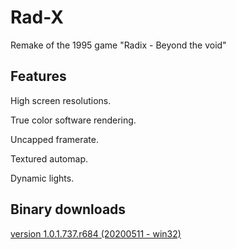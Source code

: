 # Rad-X
Remake of the 1995 game "Radix - Beyond the void"

## Features
High screen resolutions.

True color software rendering.

Uncapped framerate.

Textured automap.

Dynamic lights.

## Binary downloads
[version 1.0.1.737.r684 (20200511 - win32)](https://sourceforge.net/projects/rad-x/files/RAD%201.0/RAD_1.0.1.737.r684_win32.zip/download)
